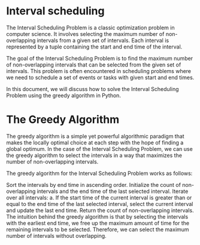 # Interval scheduling 

The Interval Scheduling Problem is a classic optimization problem in computer science. It involves selecting the maximum number of non-overlapping intervals from a given set of intervals. Each interval is represented by a tuple containing the start and end time of the interval.

The goal of the Interval Scheduling Problem is to find the maximum number of non-overlapping intervals that can be selected from the given set of intervals. This problem is often encountered in scheduling problems where we need to schedule a set of events or tasks with given start and end times.

In this document, we will discuss how to solve the Interval Scheduling Problem using the greedy algorithm in Python.

# The Greedy Algorithm
The greedy algorithm is a simple yet powerful algorithmic paradigm that makes the locally optimal choice at each step with the hope of finding a global optimum. In the case of the Interval Scheduling Problem, we can use the greedy algorithm to select the intervals in a way that maximizes the number of non-overlapping intervals.

The greedy algorithm for the Interval Scheduling Problem works as follows:

Sort the intervals by end time in ascending order.
Initialize the count of non-overlapping intervals and the end time of the last selected interval.
Iterate over all intervals:
a. If the start time of the current interval is greater than or equal to the end time of the last selected interval, select the current interval and update the last end time.
Return the count of non-overlapping intervals.
The intuition behind the greedy algorithm is that by selecting the intervals with the earliest end time, we free up the maximum amount of time for the remaining intervals to be selected. Therefore, we can select the maximum number of intervals without overlapping.
